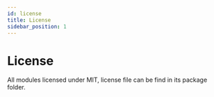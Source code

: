```yaml
---
id: license  
title: License  
sidebar_position: 1
---
```


# License
All modules licensed under MIT, license file can be find in its package folder.